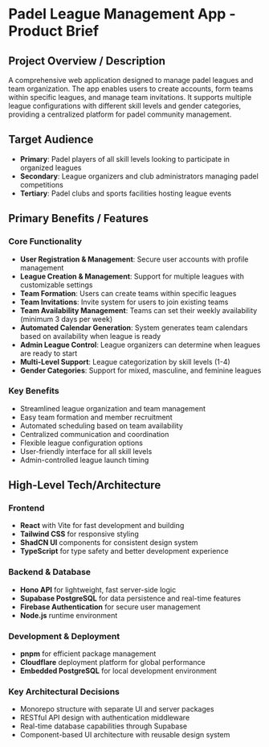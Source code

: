 # Padel League Management App - Product Brief

## Project Overview / Description

A comprehensive web application designed to manage padel leagues and team organization. The app enables users to create accounts, form teams within specific leagues, and manage team invitations. It supports multiple league configurations with different skill levels and gender categories, providing a centralized platform for padel community management.

## Target Audience

- **Primary**: Padel players of all skill levels looking to participate in organized leagues
- **Secondary**: League organizers and club administrators managing padel competitions
- **Tertiary**: Padel clubs and sports facilities hosting league events

## Primary Benefits / Features

### Core Functionality

- **User Registration & Management**: Secure user accounts with profile management
- **League Creation & Management**: Support for multiple leagues with customizable settings
- **Team Formation**: Users can create teams within specific leagues
- **Team Invitations**: Invite system for users to join existing teams
- **Team Availability Management**: Teams can set their weekly availability (minimum 3 days per week)
- **Automated Calendar Generation**: System generates team calendars based on availability when league is ready
- **Admin League Control**: League organizers can determine when leagues are ready to start
- **Multi-Level Support**: League categorization by skill levels (1-4)
- **Gender Categories**: Support for mixed, masculine, and feminine leagues

### Key Benefits

- Streamlined league organization and team management
- Easy team formation and member recruitment
- Automated scheduling based on team availability
- Centralized communication and coordination
- Flexible league configuration options
- User-friendly interface for all skill levels
- Admin-controlled league launch timing

## High-Level Tech/Architecture

### Frontend

- **React** with Vite for fast development and building
- **Tailwind CSS** for responsive styling
- **ShadCN UI** components for consistent design system
- **TypeScript** for type safety and better development experience

### Backend & Database

- **Hono API** for lightweight, fast server-side logic
- **Supabase PostgreSQL** for data persistence and real-time features
- **Firebase Authentication** for secure user management
- **Node.js** runtime environment

### Development & Deployment

- **pnpm** for efficient package management
- **Cloudflare** deployment platform for global performance
- **Embedded PostgreSQL** for local development environment

### Key Architectural Decisions

- Monorepo structure with separate UI and server packages
- RESTful API design with authentication middleware
- Real-time database capabilities through Supabase
- Component-based UI architecture with reusable design system
